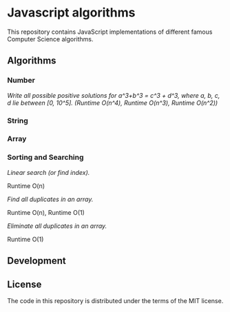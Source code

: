 # Javascript algorithms

This repository contains JavaScript implementations of different famous Computer Science algorithms.

## Algorithms

### Number
*Write all possible positive solutions for a^3+b^3 = c^3 + d^3, where a, b, c, d lie between [0, 10^5]. (Runtime O(n^4), Runtime O(n^3), Runtime O(n^2))*

### String

### Array

### Sorting and Searching
*Linear search (or find index).*

Runtime O(n)


*Find all duplicates in an array.*

Runtime O(n), Runtime O(1)


*Eliminate all duplicates in an array.*

Runtime O(1)





## Development


## License

The code in this repository is distributed under the terms of the MIT license.
